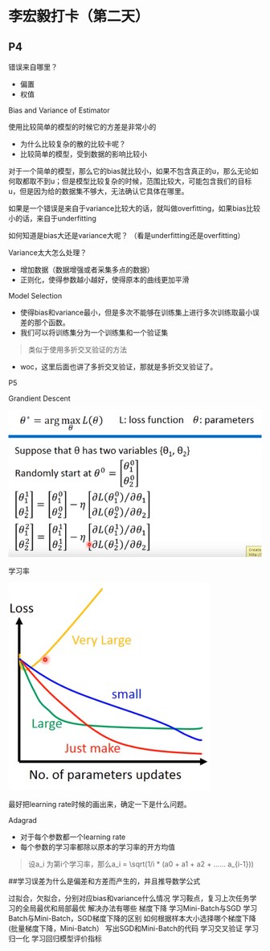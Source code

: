 # 李宏毅打卡（第二天）

## P4

错误来自哪里？

- 偏置
- 权值

Bias and Variance of Estimator


使用比较简单的模型的时候它的方差是非常小的

- 为什么比较复杂的散的比较卡呢？
- 比较简单的模型，受到数据的影响比较小


对于一个简单的模型，那么它的bias就比较小，如果不包含真正的u，那么无论如何取都取不到u；但是模型比较复杂的时候，范围比较大，可能包含我们的目标u，但是因为给的数据集不够大，无法确认它具体在哪里。

如果是一个错误是来自于variance比较大的话，就叫做overfitting，如果bias比较小的话，来自于underfitting

如何知道是bias大还是variance大呢？
（看是underfitting还是overfitting）

Variance太大怎么处理？

- 增加数据（数据增强或者采集多点的数据）
- 正则化，使得参数越小越好，使得原本的曲线更加平滑

Model Selection

- 使得bias和variance最小，但是多次不能够在训练集上进行多次训练取最小误差的那个函数。
- 我们可以将训练集分为一个训练集和一个验证集
> 类似于使用多折交叉验证的方法
- woc，这里后面也讲了多折交叉验证，那就是多折交叉验证了。


P5

Grandient Descent

![](./picture/gd.png)

学习率

![](./picture/dglr.png)

最好把learning rate时候的画出来，确定一下是什么问题。

Adagrad

- 对于每个参数都一个learning rate
- 每个参数的学习率都除以原本的学习率的开方均值
> 设a_i 为第i个学习率，那么a_i = \sqrt(1/i * (a0 + a1 + a2 + …… a_{i-1}))


##学习误差为什么是偏差和方差而产生的，并且推导数学公式

过拟合，欠拟合，分别对应bias和variance什么情况
学习鞍点，复习上次任务学习的全局最优和局部最优
解决办法有哪些
梯度下降
学习Mini-Batch与SGD
学习Batch与Mini-Batch，SGD梯度下降的区别
如何根据样本大小选择哪个梯度下降(批量梯度下降，Mini-Batch）
写出SGD和Mini-Batch的代码
学习交叉验证
学习归一化 
学习回归模型评价指标